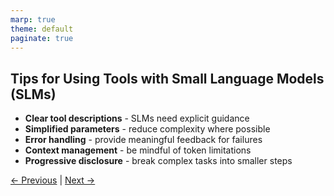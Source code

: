 ```yaml
---
marp: true
theme: default
paginate: true
---
```


## Tips for Using Tools with Small Language Models (SLMs)

- **Clear tool descriptions** - SLMs need explicit guidance
- **Simplified parameters** - reduce complexity where possible
- **Error handling** - provide meaningful feedback for failures
- **Context management** - be mindful of token limitations
- **Progressive disclosure** - break complex tasks into smaller steps

[← Previous](004-use-it-with-docker-desktop.md) | [Next →](006-key-takeaways.md)
